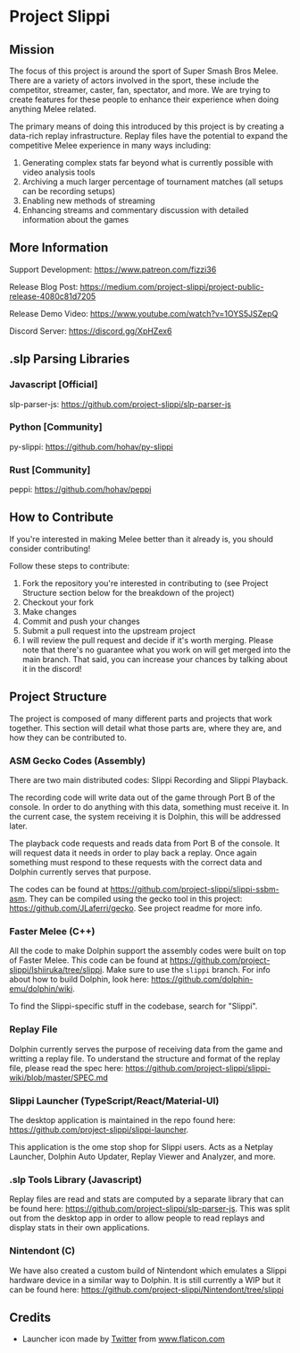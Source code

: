 # Project Slippi
## Mission
The focus of this project is around the sport of Super Smash Bros Melee. There are a variety of actors involved in the sport, these include the competitor, streamer, caster, fan, spectator, and more. We are trying to create features for these people to enhance their experience when doing anything Melee related.

The primary means of doing this introduced by this project is by creating a data-rich replay infrastructure. Replay files have the potential to expand the competitive Melee experience in many ways including:
1. Generating complex stats far beyond what is currently possible with video analysis tools
1. Archiving a much larger percentage of tournament matches (all setups can be recording setups)
1. Enabling new methods of streaming
1. Enhancing streams and commentary discussion with detailed information about the games

## More Information
Support Development: https://www.patreon.com/fizzi36

Release Blog Post: https://medium.com/project-slippi/project-public-release-4080c81d7205

Release Demo Video: https://www.youtube.com/watch?v=1OYS5JSZepQ

Discord Server: https://discord.gg/XpHZex6

## .slp Parsing Libraries
### Javascript [Official]
slp-parser-js: https://github.com/project-slippi/slp-parser-js

### Python [Community]
py-slippi: https://github.com/hohav/py-slippi

### Rust [Community]
peppi: https://github.com/hohav/peppi

## How to Contribute
If you're interested in making Melee better than it already is, you should consider contributing!

Follow these steps to contribute:
1. Fork the repository you're interested in contributing to (see Project Structure section below for the breakdown of the project)
2. Checkout your fork
3. Make changes
4. Commit and push your changes
5. Submit a pull request into the upstream project
6. I will review the pull request and decide if it's worth merging. Please note that there's no guarantee what you work on will get merged into the main branch. That said, you can increase your chances by talking about it in the discord!

## Project Structure
The project is composed of many different parts and projects that work together. This section will detail what those parts are, where they are, and how they can be contributed to.

### ASM Gecko Codes (Assembly)
There are two main distributed codes: Slippi Recording and Slippi Playback.

The recording code will write data out of the game through Port B of the console. In order to do anything with this data, something must receive it. In the current case, the system receiving it is Dolphin, this will be addressed later.

The playback code requests and reads data from Port B of the console. It will request data it needs in order to play back a replay. Once again something must respond to these requests with the correct data and Dolphin currently serves that purpose.

The codes can be found at https://github.com/project-slippi/slippi-ssbm-asm. They can be compiled using the gecko tool in this project: https://github.com/JLaferri/gecko. See project readme for more info.

### Faster Melee (C++)
All the code to make Dolphin support the assembly codes were built on top of Faster Melee. This code can be found at https://github.com/project-slippi/Ishiiruka/tree/slippi. Make sure to use the `slippi` branch. For info about how to build Dolphin, look here: https://github.com/dolphin-emu/dolphin/wiki.

To find the Slippi-specific stuff in the codebase, search for "Slippi".

### Replay File
Dolphin currently serves the purpose of receiving data from the game and writting a replay file. To understand the structure and format of the replay file, please read the spec here: https://github.com/project-slippi/slippi-wiki/blob/master/SPEC.md

### Slippi Launcher (TypeScript/React/Material-UI)
The desktop application is maintained in the repo found here: https://github.com/project-slippi/slippi-launcher.

This application is the ome stop shop for Slippi users. Acts as a Netplay Launcher, Dolphin Auto Updater, Replay Viewer and Analyzer, and more.

### .slp Tools Library (Javascript)
Replay files are read and stats are computed by a separate library that can be found here: https://github.com/project-slippi/slp-parser-js. This was split out from the desktop app in order to allow people to read replays and display stats in their own applications.

### Nintendont (C)
We have also created a custom build of Nintendont which emulates a Slippi hardware device in a similar way to Dolphin. It is still currently a WIP but it can be found here: https://github.com/project-slippi/Nintendont/tree/slippi

## Credits
* Launcher icon made by [Twitter](https://www.flaticon.com/authors/twitter) from www.flaticon.com
